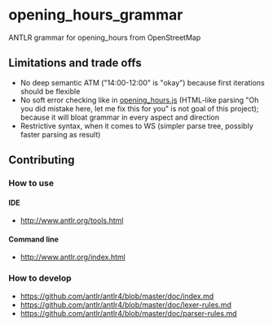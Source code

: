 # opening_hours_grammar
ANTLR grammar for opening_hours from OpenStreetMap

## Limitations and trade offs
* No deep semantic ATM ("14:00-12:00" is "okay") because first iterations should be flexible
* No soft error checking like in [opening_hours.js](https://github.com/opening-hours/opening_hours.js) (HTML-like parsing "Oh you did mistake here, let me fix this for you" is not goal of this project); because it will bloat grammar in every aspect and direction
* Restrictive syntax, when it comes to WS (simpler parse tree, possibly faster parsing as result)

## Contributing 
### How to use
#### IDE
* http://www.antlr.org/tools.html

#### Command line 
* http://www.antlr.org/index.html

### How to develop 

* https://github.com/antlr/antlr4/blob/master/doc/index.md
* https://github.com/antlr/antlr4/blob/master/doc/lexer-rules.md
* https://github.com/antlr/antlr4/blob/master/doc/parser-rules.md
